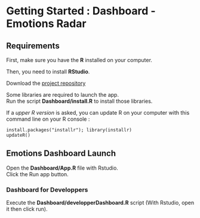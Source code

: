# Getting Started : Dashboard - Emotions Radar
## Requirements
First, make sure you have the **R** installed on your computer.

Then, you need to install **RStudio**.

Download the [project repository](https://github.com/m2ice-scava/scava-r/tree/dev)

Some libraries are required to launch the app.  
Run the script **Dashboard/install.R** to install those libraries.

If a *upper R version* is asked, you can update R on your computer with this
command line on your R console :

    install.packages("installr"); library(installr)
    updateR()

## Emotions Dashboard Launch

Open the __Dashboard/App.R__ file with Rstudio.  
Click the Run app button.

### Dashboard for Developpers
Execute the __Dashboard/developperDashboard.R__ script (With Rstudio, open it
then click run).
